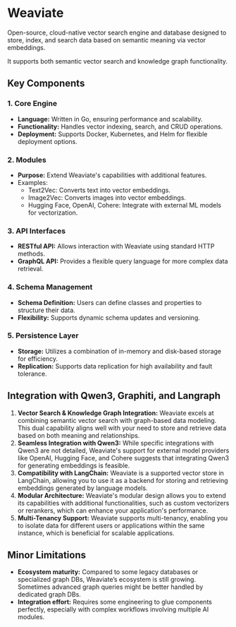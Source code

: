 # Weaviate

Open-source, cloud-native vector search engine and database designed to store, index, and search data based on semantic meaning via vector embeddings.

It supports both semantic vector search and knowledge graph functionality.

## Key Components

### 1. Core Engine

- **Language:** Written in Go, ensuring performance and scalability.
- **Functionality:** Handles vector indexing, search, and CRUD operations.
- **Deployment:** Supports Docker, Kubernetes, and Helm for flexible deployment options.

### 2. Modules

- **Purpose:** Extend Weaviate's capabilities with additional features.
- Examples:
	- Text2Vec: Converts text into vector embeddings.
	- Image2Vec: Converts images into vector embeddings.
	- Hugging Face, OpenAI, Cohere: Integrate with external ML models for vectorization.

### 3. API Interfaces

- **RESTful API:** Allows interaction with Weaviate using standard HTTP methods.
- **GraphQL API:** Provides a flexible query language for more complex data retrieval.

### 4. Schema Management  

- **Schema Definition:** Users can define classes and properties to structure their data.
- **Flexibility:** Supports dynamic schema updates and versioning.

### 5. Persistence Layer  

- **Storage:** Utilizes a combination of in-memory and disk-based storage for efficiency.
- **Replication:** Supports data replication for high availability and fault tolerance.

## Integration with Qwen3, Graphiti, and Langraph

1. **Vector Search & Knowledge Graph Integration:** Weaviate excels at combining semantic vector search with graph-based data modeling. This dual capability aligns well with your need to store and retrieve data based on both meaning and relationships.
2. **Seamless Integration with Qwen3:** While specific integrations with Qwen3 are not detailed, Weaviate's support for external model providers like OpenAI, Hugging Face, and Cohere suggests that integrating Qwen3 for generating embeddings is feasible.
3. **Compatibility with LangChain:** Weaviate is a supported vector store in LangChain, allowing you to use it as a backend for storing and retrieving embeddings generated by language models.
4. **Modular Architecture:** Weaviate's modular design allows you to extend its capabilities with additional functionalities, such as custom vectorizers or rerankers, which can enhance your application's performance.
5. **Multi-Tenancy Support:** Weaviate supports multi-tenancy, enabling you to isolate data for different users or applications within the same instance, which is beneficial for scalable applications.

## Minor Limitations

- **Ecosystem maturity:** Compared to some legacy databases or specialized graph DBs, Weaviate’s ecosystem is still growing. Sometimes advanced graph queries might be better handled by dedicated graph DBs.
- **Integration effort:** Requires some engineering to glue components perfectly, especially with complex workflows involving multiple AI modules.
